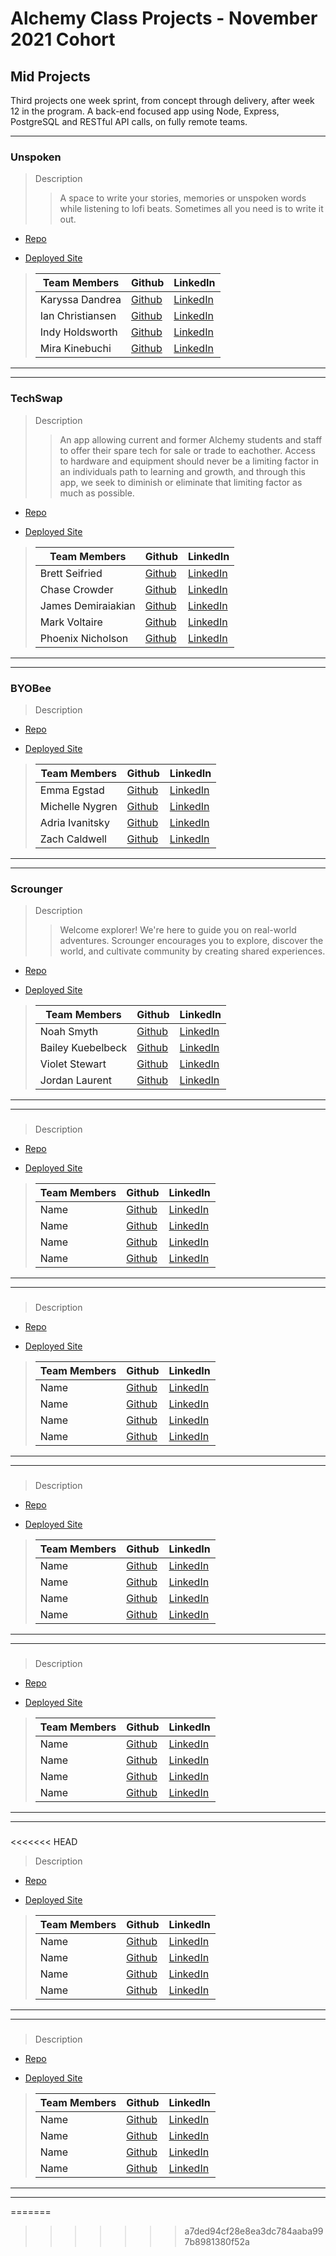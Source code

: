 # Alchemy Class Projects - November 2021 Cohort

## Mid Projects

Third projects one week sprint, from concept through delivery, after week 12 in the program. A back-end focused app using Node, Express, PostgreSQL and RESTful API calls, on fully remote teams.

---

### Unspoken

> Description
>
> > A space to write your stories, memories or unspoken words while listening to lofi beats. Sometimes all you need is to write it out.

- [Repo](https://github.com/unspoken-project/unspoken)

- [Deployed Site](https://unspokenstories.netlify.app/)

> | Team Members     | Github                                       | LinkedIn                                                 |
> | ---------------- | -------------------------------------------- | -------------------------------------------------------- |
> | Karyssa Dandrea  | [Github](https://github.com/karyssa-dandrea) | [LinkedIn](https://www.linkedin.com/in/karyssa-dandrea/) |
> | Ian Christiansen | [Github]()                                   | [LinkedIn]()                                             |
> | Indy Holdsworth  | [Github]()                                   | [LinkedIn]()                                             |
> | Mira Kinebuchi   | [Github](https://github.com/mira-kine)       | [LinkedIn](https://www.linkedin.com/in/mira-kinebuchi/)  |

---

---

### TechSwap

> Description
>
> > An app allowing current and former Alchemy students and staff to offer their spare tech for sale or trade to eachother. Access to hardware and equipment should never be a limiting factor in an individuals path to learning and growth, and through this app, we seek to diminish or eliminate that limiting factor as much as possible.

- [Repo](https://github.com/Alchemy-Tech-Swap/TechSwap)

- [Deployed Site](https://techswap.netlify.app/)

> | Team Members       | Github                                          | LinkedIn                                                    |
> | ------------------ | ----------------------------------------------- | ----------------------------------------------------------- |
> | Brett Seifried     | [Github](https://github.com/BrettSeifried)      | [LinkedIn](https://www.linkedin.com/in/brett-seifried/)     |
> | Chase Crowder      | [Github](https://github.com/Gcrowder93)         | [LinkedIn](https://www.linkedin.com/in/gregory-crowder/)    |
> | James Demiraiakian | [Github](https://github.com/james-demiraiakian) | [LinkedIn](https://www.linkedin.com/in/james-demiraiakian/) |
> | Mark Voltaire      | [Github]()                                      | [LinkedIn]()                                                |
> | Phoenix Nicholson  | [Github]()                                      | [LinkedIn]()                                                |

---

---

### BYOBee

> Description
>
> >

- [Repo](https://byobee.netlify.app/)

- [Deployed Site](https://github.com/BYOBee-Project/BYOBee)

> | Team Members | Github     | LinkedIn     |
> | ------------ | ---------- | ------------ |
> | Emma Egstad         | [Github](https://github.com/emmaegstad) | [LinkedIn](https://www.linkedin.com/in/emmaegstad) |
> | Michelle Nygren         | [Github](https://github.com/michellerenehey) | [LinkedIn](https://www.linkedin.com/in/michellenygren/) |
> | Adria Ivanitsky         | [Github](https://github.com/adriaivanitsky) | [LinkedIn](https://www.linkedin.com/in/adriaivanitsky) |
> | Zach Caldwell         | [Github](https://github.com/zcaldwell) | [LinkedIn](https://www.linkedin.com/in/zach-caldwell) |

---

---

### Scrounger

> Description 
>> Welcome explorer! We're here to guide you on real-world adventures. Scrounger encourages you to explore, discover the world, and cultivate community by creating shared experiences.

* [Repo](https://github.com/scavengers-club/scrounger)

* [Deployed Site](https://scrounger.netlify.app/)

>| Team Members  | Github  | LinkedIn  |
>|---|---|---|
>| Noah Smyth| [Github]()   | [LinkedIn]()   |
>|  Bailey Kuebelbeck| [Github](https://github.com/baileykue)  |  [LinkedIn](https://www.linkedin.com/in/bailey-kuebelbeck/)  |
>|  Violet Stewart| [Github]()  |  [LinkedIn]()  |
>| Jordan Laurent |  [Github](https://github.com/jlaurentpdx)  |  [LinkedIn](https://www.linkedin.com/in/jordan-laurent-pdx/)  |

---

---

###

> Description
>
> >

- [Repo]()

- [Deployed Site]()

> | Team Members | Github     | LinkedIn     |
> | ------------ | ---------- | ------------ |
> | Name         | [Github]() | [LinkedIn]() |
> | Name         | [Github]() | [LinkedIn]() |
> | Name         | [Github]() | [LinkedIn]() |
> | Name         | [Github]() | [LinkedIn]() |

---

---

###

> Description
>
> >

- [Repo]()

- [Deployed Site]()

> | Team Members | Github     | LinkedIn     |
> | ------------ | ---------- | ------------ |
> | Name         | [Github]() | [LinkedIn]() |
> | Name         | [Github]() | [LinkedIn]() |
> | Name         | [Github]() | [LinkedIn]() |
> | Name         | [Github]() | [LinkedIn]() |

---

---

###

> Description
>
> >

- [Repo]()

- [Deployed Site]()

> | Team Members | Github     | LinkedIn     |
> | ------------ | ---------- | ------------ |
> | Name         | [Github]() | [LinkedIn]() |
> | Name         | [Github]() | [LinkedIn]() |
> | Name         | [Github]() | [LinkedIn]() |
> | Name         | [Github]() | [LinkedIn]() |

---

---

###

> Description
>
> >

- [Repo]()

- [Deployed Site]()

> | Team Members | Github     | LinkedIn     |
> | ------------ | ---------- | ------------ |
> | Name         | [Github]() | [LinkedIn]() |
> | Name         | [Github]() | [LinkedIn]() |
> | Name         | [Github]() | [LinkedIn]() |
> | Name         | [Github]() | [LinkedIn]() |

---

---

###

<<<<<<< HEAD

> Description
>
> >

- [Repo]()

- [Deployed Site]()

> | Team Members | Github     | LinkedIn     |
> | ------------ | ---------- | ------------ |
> | Name         | [Github]() | [LinkedIn]() |
> | Name         | [Github]() | [LinkedIn]() |
> | Name         | [Github]() | [LinkedIn]() |
> | Name         | [Github]() | [LinkedIn]() |

---

---

###

> Description
>
> >

- [Repo]()

- [Deployed Site]()

> | Team Members | Github     | LinkedIn     |
> | ------------ | ---------- | ------------ |
> | Name         | [Github]() | [LinkedIn]() |
> | Name         | [Github]() | [LinkedIn]() |
> | Name         | [Github]() | [LinkedIn]() |
> | Name         | [Github]() | [LinkedIn]() |

---

---

=======

> > > > > > > a7ded94cf28e8ea3dc784aaba997b8981380f52a
